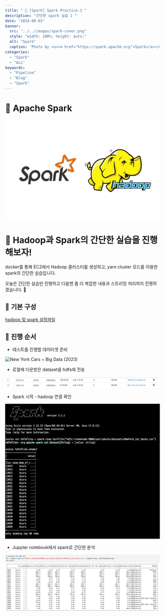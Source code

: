```yaml
---
title: " 🌟 [Spark] Spark Practice-1 "
description: "간단한 spark 실습 1 "
date: "2024-09-03"
banner:
  src: "../../images/spark-cover.png"
  style: "width: 100%; height: auto;"
  alt: "Spark"
  caption: 'Photo by <u><a href="https://spark.apache.org">Spark</a></u>'
categories:
  - "Spark"
  - "ALL"
keywords:
  - "Pipeline"
  - "Blog"
  - "Spark"
---
```

# 🚀 Apache Spark 

<img src="https://raw.githubusercontent.com/jms0522/jms0522.github.io/main/content/images/spark-practice/spark-hadoop.png" alt="Hadoop-Spark" width="600" />

# 🌟 Hadoop과 Spark의 간단한 실습을 진행해보자!

docker를 통해 EC2에서 Hadoop 클러스터를 생성하고, yarn cluster 모드를 이용한 spark의 간단한 실습입니다.

오늘은 간단한 실습만 진행하고 다음엔 좀 더 복잡한 내용과 스트리밍 처리까지 진행하겠습니다. 🫡

## 💬 기본 구성

[hadoop 및 spark 설정파일](https://github.com/jms0522/hadoop_system)

## 💫 진행 순서

- 테스트를 진행할 데이터셋 준비 

![New York Cars ~ Big Data (2023)](https://www.kaggle.com/datasets/ahmettalhabektas/new-york-cars-big-data-2023)

- 로컬에 다운받은 dataset을 hdfs에 전송

<img src="https://raw.githubusercontent.com/jms0522/jms0522.github.io/main/content/images/spark-practice/hdfs.png" alt="hdfs" width="600" />

- Spark 시작 - hadoop 연결 확인

<img src="https://raw.githubusercontent.com/jms0522/jms0522.github.io/main/content/images/spark-practice/spark-connection.png" alt="connection" width="600" />

- Jupyter notebook에서 spark로 간단한 분석

<img src="https://raw.githubusercontent.com/jms0522/jms0522.github.io/main/content/images/spark-practice/spark-notebook.png" alt="jupyter" width="600" />
